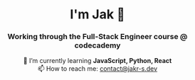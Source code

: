 <h1 align="center">I'm Jak 👋</h1>

<h3 align="center">Working through the Full-Stack Engineer course @ codecademy</h3>

<p align="center">
  🌱 I’m currently learning <strong>JavaScript, Python, React</strong><br>
  📫 How to reach me: <a href=mailto:contact@jakr-s.dev>contact@jakr-s.dev</a>
</p>




<!--
- 🔭 I’m currently working on ...
- 👯 I’m looking to collaborate on ...
- 🤔 I’m looking for help with ... 
- 💬 Ask me about ...
- 😄 Pronouns: ...
- ⚡ Fun fact: ... 
-->
